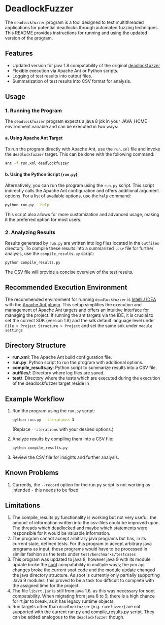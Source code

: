 # DeadlockFuzzer

The `deadlockfuzzer` program is a tool designed to test multithreaded applications for potential deadlocks through
automated fuzzing techniques. This README provides instructions for running and using the updated version of the
program.

## Features

- Updated version for java 1.8 compatability of the original [deadlockfuzzer](https://github.com/ksen007/calfuzzer)
- Flexible execution via Apache Ant or Python scripts.
- Logging of test results into output files.
- Summarization of test results into CSV format for analysis.

## Usage

### 1. Running the Program

The `deadlockfuzzer` program expects a java 8 jdk in your JAVA_HOME environment variable
and can be executed in two ways:

#### a. Using Apache Ant Target

To run the program directly with Apache Ant, use the `run.xml` file and invoke the `deadlockfuzzer` target. This can be
done with the following command:

```bash
ant -f run.xml deadlockfuzzer
```

#### b. Using the Python Script (`run.py`)

Alternatively, you can run the program using the `run.py` script. This script indirectly calls the Apache Ant
configuration and offers additional argument options. For a list of available options, use the `help` command:

```bash
python run.py --help
```

This script also allows for more customization and advanced usage, making it the preferred option for most users.

### 2. Analyzing Results

Results generated by `run.py` are written into log files located in the `outfiles` directory. To compile these results
into a summarized `.csv` file for further analysis, use the `compile_results.py` script:

```bash
python compile_results.py
```

The CSV file will provide a concise overview of the test results.

## Recommended Execution Environment

The recommended environment for running `deadlockfuzzer` is [IntelliJ IDEA](https://www.jetbrains.com/idea/) with
the [Apache Ant plugin](https://plugins.jetbrains.com/plugin/23025-ant). This setup simplifies the execution and
management of Apache Ant targets and offers an intuitive interface for managing the project.
If running the ant targets via the IDE, it is crucial to set the correct SDK (version 1.8) and the sdk default language
level under `File > Project Structure > Project` and set the same sdk under `module settings`

## Directory Structure

- **run.xml**: The Apache Ant build configuration file.
- **run.py**: Python script to run the program with additional options.
- **compile_results.py**: Python script to summarize results into a CSV file.
- **outfiles/**: Directory where log files are saved.
- **test/**: Directory where the tests which are executed during the execution of the deadlockfuzzer target reside in

## Example Workflow

1. Run the program using the `run.py` script:
   ```bash
   python run.py --iterations 3
   ```
   (Replace `--iterations` with your desired options.)

2. Analyze results by compiling them into a CSV file:
   ```bash
   python compile_results.py
   ```

3. Review the CSV file for insights and further analysis.

## Known Problems

1. Currently, the `--record` option for the run.py script is not working as intended - this needs to be fixed

## Limitations

1. The compile_results.py functionality is working but not very useful, the amount of information written into the
   csv-files could be improved upon. The threads which deadlocked and maybe which statements were responsible for it
   would be valuable information.
2. The program cannot accept arbitrary java programs but has, in its current state, defined tests. For this program to
   accept arbitrary java programs as input, those programs would have to be processed in similar fashion as the
   tests under `test/benchmarks/testcases`
3. This program was updated to java 8, however java 9 with its module update broke
   the [soot](https://github.com/soot-oss/soot) compatability in multiple ways; the jvm api changes broke the current
   soot code and the module update changed the java directory structure. As soot is currently only partially supporting
   Java 9 modules, this proved to be a task too difficult to complete with the assigned time for the project.
4. The file `lib/rt.jar` is still from java 1.6, as this was necessary for soot compatability. When migrating from java
   8 to 9, there is a high chance for rt.jar to break, as it has legacy runtime objects.
5. Run targets other than `deadlockfuzzer` (e.g. `racefuzzer`) are not supported with the current run.py and
   compile_results.py script. They can be added analogous to the `deadlockfuzzer` though.
